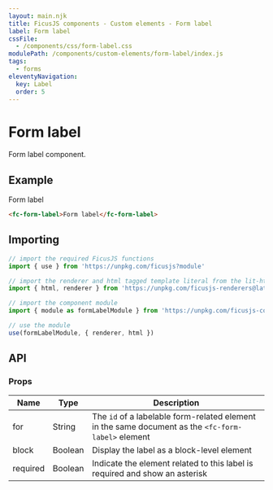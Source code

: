 ```yaml
---
layout: main.njk
title: FicusJS components - Custom elements - Form label
label: Form label
cssFile:
  - /components/css/form-label.css
modulePath: /components/custom-elements/form-label/index.js
tags:
  - forms
eleventyNavigation:
  key: Label
  order: 5
---
```

# Form label

Form label component.

## Example

<div class="fd-component-container">
  <fc-form-label>Form label</fc-form-label>
</div>

```html
<fc-form-label>Form label</fc-form-label>
```

## Importing

```js
// import the required FicusJS functions
import { use } from 'https://unpkg.com/ficusjs?module'

// import the renderer and html tagged template literal from the lit-html library
import { html, renderer } from 'https://unpkg.com/ficusjs-renderers@latest/dist/lit-html.js'

// import the component module
import { module as formLabelModule } from 'https://unpkg.com/ficusjs-components@latest/components/custom-elements/form-label/index.js'

// use the module
use(formLabelModule, { renderer, html })
```

## API

### Props

| Name | Type | Description |
| --- | --- | --- |
| for | String | The `id` of a labelable form-related element in the same document as the `<fc-form-label>` element |
| block | Boolean | Display the label as a block-level element |
| required | Boolean | Indicate the element related to this label is required and show an asterisk |
